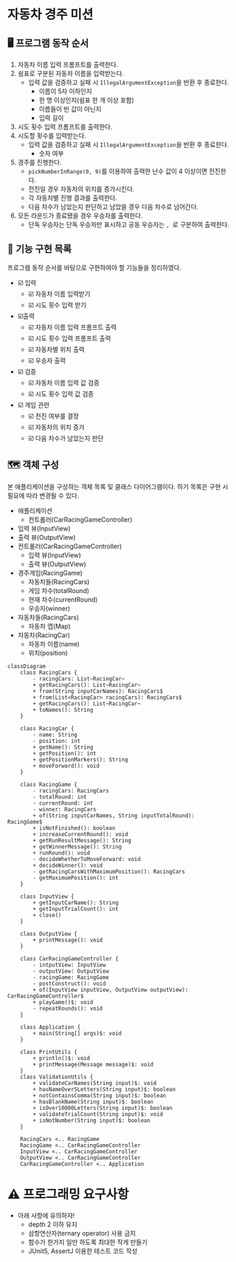 # 자동차 경주 미션

## 🖥 프로그램 동작 순서
1. 자동차 이름 입력 프롬프트를 출력한다.
2. 쉼표로 구분된 자동차 이름을 입력받는다.
   - 입력 값을 검증하고 실패 시 `IllegalArgumentException`을 반환 후 종료한다.
     - 이름이 5자 이하인지
     - 한 명 이상인지(쉼표 한 개 이상 포함)
     - 이름들이 빈 값이 아닌지
     - 입력 길이 
3. 시도 횟수 입력 프롬프트를 출력한다.
4. 시도할 횟수를 입력받는다. 
   - 입력 값을 검증하고 실패 시 `IllegalArgumentException`을 반환 후 종료한다.
     - 숫자 여부
5. 경주를 진행한다.
   - `pickNumberInRange(0, 9)`를 이용하여 출력한 난수 값이 4 이상이면 전진한다.
   - 전진일 경우 자동차의 위치를 증가시킨다.
   - 각 자동차별 진행 결과를 출력한다.
   - 다음 차수가 남았는지 판단하고 남았을 경우 다음 차수로 넘어간다.
6. 모든 라운드가 종료됐을 경우 우승자를 출력한다.
   - 단독 우승자는 단독 우승자만 표시하고 공동 우승자는 `, `로 구분하여 출력한다.

## 📝 기능 구현 목록

프로그램 동작 순서를 바탕으로 구현하여야 할 기능들을 정리하였다.

* ☑️ 입력
  * ☑️ 자동차 이름 입력받기
  * ☑️ 시도 횟수 입력 받기
* ☑️출력
  * ☑️ 자동차 이름 입력 프롬프트 출력
  * ☑️ 시도 횟수 입력 프롬프트 출력
  * ☑️ 자동차별 위치 출력
  * ☑️ 우승자 출력
* ☑️ 검증
  * ☑️ 자동차 이름 입력 값 검증
  * ☑️ 시도 횟수 입력 값 검증
* ☑️ 게임 관련
  * ☑️ 전진 여부를 결정
  * ☑️ 자동차의 위치 증가
  * ☑️ 다음 차수가 남았는지 판단

## 🗺️ 객체 구성

본 애플리케이션을 구성하는 객체 목록 및 클래스 다이어그램이다. 하기 목록은 구현 시 필요에 따라 변경될 수 있다.
* 애플리케이션
  * 컨트롤러(CarRacingGameController)
* 입력 뷰(InputView)
* 출력 뷰(OutputView)
* 컨트롤러(CarRacingGameController)
  * 입력 뷰(InputView)
  * 출력 뷰(OutputView)
* 경주게임(RacingGame)
  * 자동차들(RacingCars)
  * 게임 차수(totalRound)
  * 현재 차수(currentRound)
  * 우승자(winner)
* 자동차들(RacingCars)
  * 자동차 맵(Map<RacingCar>)
* 자동차(RacingCar)
  * 자동차 이름(name)
  * 위치(position)

```mermaid
classDiagram
    class RacingCars {
        - racingCars: List~RacingCar~
        + getRacingCars(): List~RacingCar~
        + from(String inputCarNames): RacingCars$
        + from(List<RacingCar> racingCars): RacingCars$
        + getRacingCars(): List~RacingCar~
        + toNames(): String
    }

    class RacingCar {
        - name: String
        - position: int
        + getName(): String
        + getPosition(): int
        + getPositionMarkers(): String
        + moveForward(): void
    }

    class RacingGame {
        - racingCars: RacingCars
        - totalRound: int
        - currentRound: int
        - winner: RacingCars
        + of(String inputCarNames, String inputTotalRound): RacingGame$
        + isNotFinished(): boolean
        + increaseCurrentRound(): void
        + getRunResultMessage(): String
        + getWinnerMessage(): String
        + runRound(): void
        - decideWhetherToMoveForward: void
        + decideWinner(): void
        - getRacingCarsWithMaximumPosition(): RacingCars
        - getMaximumPosition(): int
    }

    class InputView {
        + getInputCarName(): String
        + getInputTrialCount(): int
        + close()
    }

    class OutputView {
        + printMessage(): void
    }

    class CarRacingGameController {
        - intputView: InputView
        - outputView: OutputView
        - racingGame: RacingGame
        - postConstruct(): void
        + of(InputView inputView, OutputView outputView): CarRacingGameController$
        + playGame()$: void
        - repeatRounds(): void
    }

    class Application {
        + main(String[] args)$: void
    }

    class PrintUtils {
        + println()$: void
        + printMessage(Message message)$: void
    }
    class ValidationUtils {
        + validateCarNames(String input)$: void
        + hasNameOver5Letters(String input)$: boolean
        + notContainsComma(String input)$: boolean
        + hasBlankName(String input)$: boolean
        + isOver10000Letters(String input)$: boolean
        + validateTrialCount(String input)$: void
        + isNotNumber(String input)$: boolean
    }

    RacingCars <.. RacingGame
    RacingGame <.. CarRacingGameController
    InputView <.. CarRacingGameController
    OutputView <.. CarRacingGameController
    CarRacingGameController <.. Application
```

# ⚠️ 프로그래밍 요구사항 
* 아래 사항에 유의하자!
  - depth 2 이하 유지
  - 삼항연산자(ternary operator) 사용 금지
  - 함수가 한가지 일만 하도록 최대한 작게 만들기
  - JUnit5, AssertJ 이용한 테스트 코드 작성
